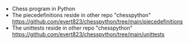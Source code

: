 - Chess program in Python
- The piecedefinitions reside in other repo "chesspython" https://github.com/evert823/chesspython/tree/main/piecedefinitions
- The unittests reside in other repo "chesspython" https://github.com/evert823/chesspython/tree/main/unittests
